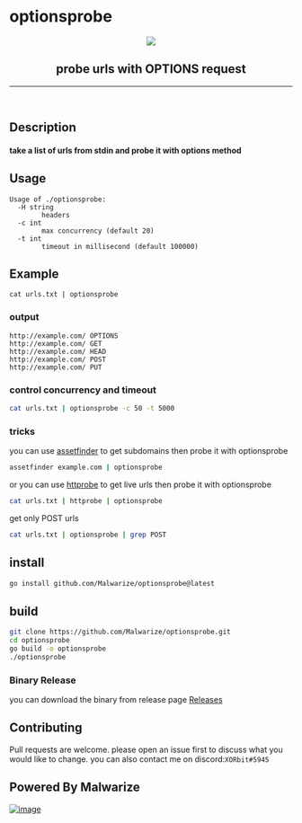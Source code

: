 # optionsprobe

<p align=center>
<image src="https://user-images.githubusercontent.com/130087473/236707399-c06afe92-9e51-42d0-bfa4-95937a36f6a6.png" />
</p>
<h2 align=center>probe urls with OPTIONS request</h2> 


<hr>
<br>

## Description
#### take a list of urls from stdin and probe it with options method


## Usage
```
Usage of ./optionsprobe:
  -H string
        headers
  -c int
        max concurrency (default 20)
  -t int
        timeout in millisecond (default 100000)
```
## Example
```
cat urls.txt | optionsprobe
```
### output
```
http://example.com/ OPTIONS
http://example.com/ GET 
http://example.com/ HEAD
http://example.com/ POST
http://example.com/ PUT
```

### control concurrency and timeout
```bash
cat urls.txt | optionsprobe -c 50 -t 5000
```

### tricks 
you can use [assetfinder](https://github.com/tomnomnom/assetfinder) to get subdomains then probe it with optionsprobe
```bash
assetfinder example.com | optionsprobe
```
or you can use [httprobe](https://github.com/tomnomnom/httprobe/) to get live urls then probe it with optionsprobe
```bash
cat urls.txt | httprobe | optionsprobe
```
get only POST urls
```bash
cat urls.txt | optionsprobe | grep POST
```

## install
```bash
go install github.com/Malwarize/optionsprobe@latest
```

## build
```bash
git clone https://github.com/Malwarize/optionsprobe.git
cd optionsprobe
go build -o optionsprobe 
./optionsprobe
```

### Binary Release
you can download the binary from release page 
[Releases](https://github.com/Malwarize/optionsprobe/releases/latest)

## Contributing
Pull requests are welcome. please open an issue first to discuss what you would like to change.
you can also contact me on discord:`XORbit#5945`



## Powered By Malwarize
[![image](https://user-images.githubusercontent.com/130087473/232165094-73347c46-71dc-47c0-820a-1eb36657a8c0.png)](https://discord.gg/g9y7D3xCab)


